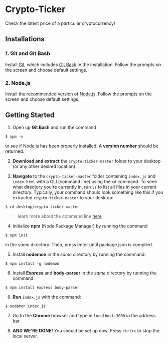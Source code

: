 # Crypto-Ticker
Check the latest price of a particular cryptocurrency!

## Installations

### 1. Git and Git Bash
Install [Git](https://git-scm.com/downloads), which includes [Git Bash](https://www.atlassian.com/git/tutorials/git-bash) in the installation. Follow the prompts on the screen and choose default settings.

### 2. Node.js
Install the recommended version of [Node.js](https://nodejs.org/en/). Follow the prompts on the screen and choose default settings.


## Getting Started
1. Open up **Git Bash** and run the command
```shell
$ npm -v
```
to see if Node.js has been properly installed. A **version number** should be returned.

2. **Download and extract** the `crypto-ticker-master` folder to your desktop (or any other desired location).

3. **Navigate** to the `crypto-ticker-master` folder containing `index.js` and `index.html` with a CLI (command line) using the `cd` command. To seee what directory you're currently in, run `ls` to list all files in your current directory. Typically, your command should look something like this if you extracted `crypto-ticker-master` to your desktop:
```shell
$ cd desktop/crypto-ticker-master
```
> learn more about the command line [here](https://www.w3schools.com/whatis/whatis_cli.asp)

4. Initialize **npm** (Node Package Manager) by running the command
```shell
$ npm init
```
in the *same* directory. Then, press enter until package.json is compiled.

5. Install **nodemon** in the *same* directory by running the command:
```shell
$ npm install -g nodemon
```

6. Install **Express** and **body-parser** in the *same* directory by running the command:
```shell
$ npm install express body-parser
```

6. **Run** `index.js` with the command:
```shell
$ nodemon index.js
```

7. Go to the **Chrome** browser and type in `localhost:3000` in the address bar.

8. **AND WE'RE DONE!** You should be set up now. Press `ctrl+c` to stop the local server.
